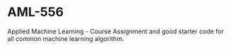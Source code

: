 # AML-556
Applied Machine Learning - Course Assignment and good starter code for all common machine learning algorithm.
